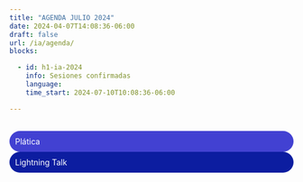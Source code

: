 ```yaml
---
title: "AGENDA JULIO 2024"
date: 2024-04-07T14:08:36-06:00
draft: false
url: /ia/agenda/
blocks: 

  - id: h1-ia-2024
    info: Sesiones confirmadas
    language: 
    time_start: 2024-07-10T10:08:36-06:00 

---
```

<br>
<div class="color-code-list mb-4">
  <div class="color-code-item" style="background-color: #4241D2; color: white; border-radius: 25px; padding: 10px;">Plática</div>

  <div class="color-code-item" style="background-color: #0c1da0; color: white; border-radius: 25px; padding: 10px;">Lightning Talk</div>
</div>




